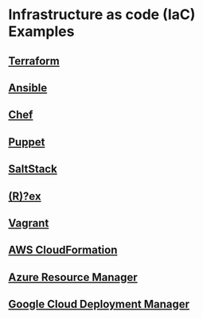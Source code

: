 # Infrastructure as code (IaC) Examples

## [Terraform](https://www.terraform.io/)

## [Ansible](https://www.ansible.com/)

## [Chef](https://www.chef.io/)

## [Puppet](https://puppet.com/)

## [SaltStack](https://saltproject.io/)

## [(R)?ex](https://www.rexify.org/)

## [Vagrant](https://www.vagrantup.com/)

## [AWS CloudFormation](https://aws.amazon.com/cloudformation/)

## [Azure Resource Manager](https://docs.microsoft.com/en-us/azure/azure-resource-manager/management/overview)

## [Google Cloud Deployment Manager](https://cloud.google.com/deployment-manager/docs)
